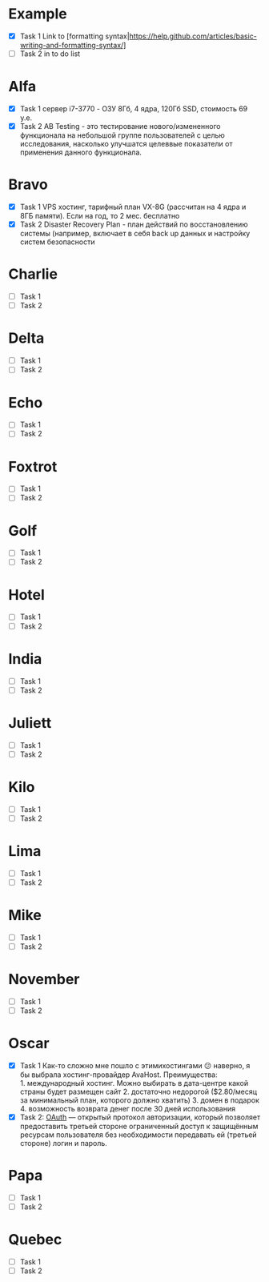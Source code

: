 # Example 
- [x] Task 1
Link to [formatting syntax|https://help.github.com/articles/basic-writing-and-formatting-syntax/]
- [ ] Task 2
in to do list
# Alfa 
- [x] Task 1 сервер i7-3770 - ОЗУ 8Гб, 4 ядра, 120Гб SSD, стоимость 69 у.е.
- [x] Task 2 AB Testing - это тестирование нового/измененного функционала на небольшой группе пользователей с целью исследования, насколько улучшатся целеввые показатели от применения данного функционала.
# Bravo
- [x] Task 1 VPS хостинг, тарифный план VX-8G (рассчитан на 4 ядра и 8ГБ памяти). Если на год, то 2 мес. бесплатно
- [x] Task 2 Disaster Recovery Plan - план действий по восстановлению системы (например, включает в себя back up данных и настройку систем безопасности
# Charlie
- [ ] Task 1
- [ ] Task 2
# Delta
- [ ] Task 1
- [ ] Task 2
# Echo
- [ ] Task 1
- [ ] Task 2
# Foxtrot
- [ ] Task 1
- [ ] Task 2
# Golf
- [ ] Task 1
- [ ] Task 2
# Hotel
- [ ] Task 1
- [ ] Task 2
# India
- [ ] Task 1
- [ ] Task 2
# Juliett 
- [ ] Task 1
- [ ] Task 2
# Kilo
- [ ] Task 1
- [ ] Task 2
# Lima
- [ ] Task 1
- [ ] Task 2
# Mike
- [ ] Task 1
- [ ] Task 2
# November
- [ ] Task 1
- [ ] Task 2
# Oscar
- [x] Task 1 Как-то сложно мне пошло с этимихостингами :confused: наверно, я бы выбрала хостинг-провайдер AvaHost. 
              Преимущества:             
              1. международный хостинг. Можно выбирать в дата-центре какой страны будет размещен сайт
              2. достаточно недорогой ($2.80/месяц за минимальный план, которого должно хватить)
              3. домен в подарок 
              4. возможность возврата денег после 30 дней использования
- [x] Task 2: [OAuth](https://ru.wikipedia.org/wiki/OAuth) — открытый протокол авторизации, который позволяет предоставить третьей стороне ограниченный доступ к защищённым ресурсам пользователя без необходимости передавать ей (третьей стороне) логин и пароль.
# Papa
- [ ] Task 1
- [ ] Task 2
# Quebec
- [ ] Task 1
- [ ] Task 2
